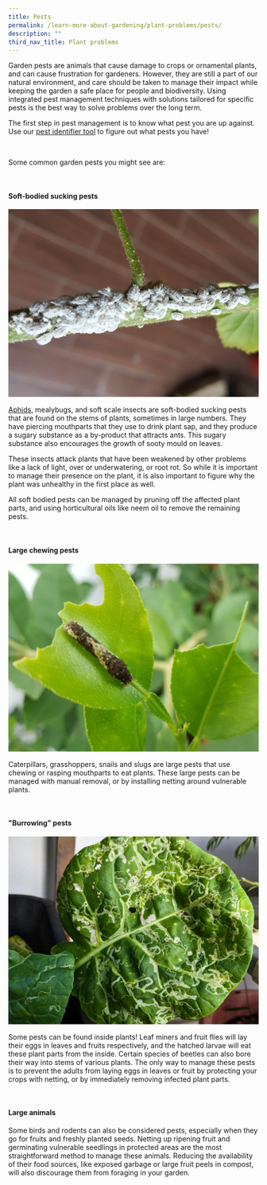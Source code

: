 ```yaml
---
title: Pests
permalink: /learn-more-about-gardening/plant-problems/pests/
description: ""
third_nav_title: Plant problems
---
```

<section>
<p>Garden pests are animals that cause damage to crops or ornamental plants, and can cause frustration for gardeners. However, they are still a part of our natural environment, and care should be taken to manage their impact while keeping the garden a safe place for people and biodiversity. Using integrated pest management techniques with solutions tailored for specific pests is the best way to solve problems over the long term.</p>
<p>The first step in pest management is to know what pest you are up against. Use our <a href="https://staging.dmhtu0pi4p9u7.amplifyapp.com/digital-tools/pestid/">pest identifier tool</a> to figure out what pests you have!</p>
	<br>
</section>

<section>
<p>Some common garden pests you might see are:</p>
	<br>
</section>

<section>
<h4>Soft-bodied sucking pests</h4>
<img title="Mealy bugs clustered on a stem. Photo by jac Chua" src="/images/Biodiversity/Mealybugs_JacChua.jpg">
<p><a href="https://staging.dmhtu0pi4p9u7.amplifyapp.com/page-index/pests/aphids/">Aphids</a>, mealybugs, and soft scale insects are soft-bodied sucking pests that are found on the stems of plants, sometimes in large numbers. They have piercing mouthparts that they use to drink plant sap, and they produce a sugary substance as a by-product that attracts ants. This sugary substance also encourages the growth of sooty mould on leaves.</p>
<p>These insects attack plants that have been weakened by other problems like a lack of light, over or underwatering, or root rot. So while it is important to manage their presence on the plant, it is also important to figure why the plant was unhealthy in the first place as well. </p>
<p>All soft bodied pests can be managed by pruning off the affected plant parts, and using horticultural oils like neem oil to remove the remaining pests. </p>
<br>
</section>

<section>
<h4>Large chewing pests</h4>
<img title="Lime caterpillar on a chewed leaf. Photo by Jac Chua" src="/images/Biodiversity/Caterpillar_LimeCaterpillar_JacChua%20(1).jpg">
<p>Caterpillars, grasshoppers, snails and slugs are large pests that use chewing or rasping mouthparts to eat plants. These large pests can be managed with manual removal, or by installing netting around vulnerable plants. </p>
<br>
</section>

<section>
<h4>"Burrowing" pests</h4>
<img title="Leafy vegetable affected by Leaf Miners. Photo by Jac Chua" src="/images/Biodiversity/LeafMiner_JacChua.jpg">
<p>Some pests can be found inside plants! Leaf miners and fruit flies will lay their eggs in leaves and fruits respectively, and the hatched larvae will eat these plant parts from the inside. Certain species of beetles can also bore their way into stems of various plants. The only way to manage these pests is to prevent the adults from laying eggs in leaves or fruit by protecting your crops with netting, or by immediately removing infected plant parts.</p>
<br>
</section>

<section>
<h4>Large animals</h4>
<p>Some birds and rodents can also be considered pests, especially when they go for fruits and freshly planted seeds. Netting up ripening fruit and germinating vulnerable seedlings in protected areas are the most straightforward method to manage these animals. Reducing the availability of their food sources, like exposed garbage or large fruit peels in compost, will also discourage them from foraging in your garden.</p>
</section>